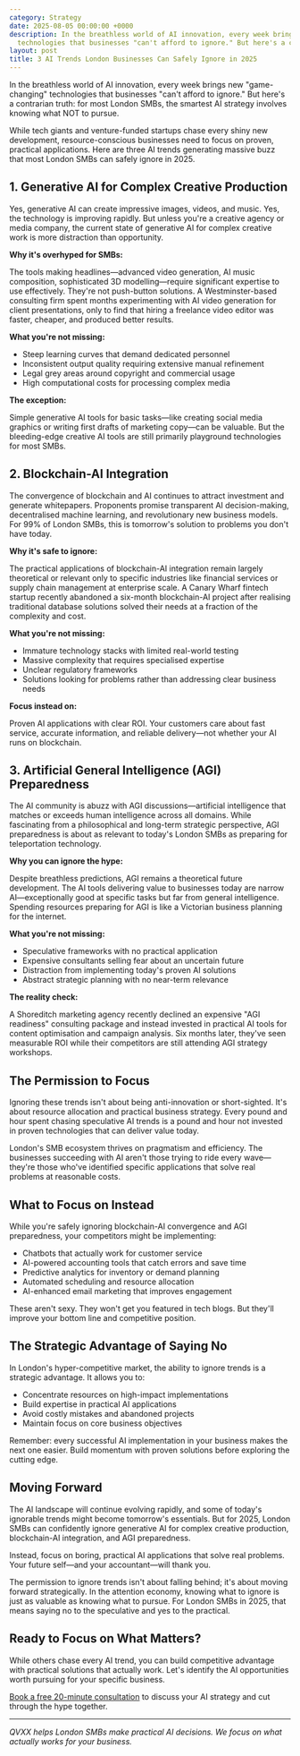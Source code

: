 ```yaml
---
category: Strategy
date: 2025-08-05 00:00:00 +0000
description: In the breathless world of AI innovation, every week brings new "game-changing"
  technologies that businesses "can't afford to ignore." But here's a c...
layout: post
title: 3 AI Trends London Businesses Can Safely Ignore in 2025
---
```



In the breathless world of AI innovation, every week brings new "game-changing" technologies that businesses "can't afford to ignore." But here's a contrarian truth: for most London SMBs, the smartest AI strategy involves knowing what NOT to pursue. 

While tech giants and venture-funded startups chase every shiny new development, resource-conscious businesses need to focus on proven, practical applications. Here are three AI trends generating massive buzz that most London SMBs can safely ignore in 2025.

## 1. Generative AI for Complex Creative Production

Yes, generative AI can create impressive images, videos, and music. Yes, the technology is improving rapidly. But unless you're a creative agency or media company, the current state of generative AI for complex creative work is more distraction than opportunity.

**Why it's overhyped for SMBs:**

The tools making headlines—advanced video generation, AI music composition, sophisticated 3D modelling—require significant expertise to use effectively. They're not push-button solutions. A Westminster-based consulting firm spent months experimenting with AI video generation for client presentations, only to find that hiring a freelance video editor was faster, cheaper, and produced better results.

**What you're not missing:**

- Steep learning curves that demand dedicated personnel
- Inconsistent output quality requiring extensive manual refinement  
- Legal grey areas around copyright and commercial usage
- High computational costs for processing complex media

**The exception:**

Simple generative AI tools for basic tasks—like creating social media graphics or writing first drafts of marketing copy—can be valuable. But the bleeding-edge creative AI tools are still primarily playground technologies for most SMBs.

## 2. Blockchain-AI Integration

The convergence of blockchain and AI continues to attract investment and generate whitepapers. Proponents promise transparent AI decision-making, decentralised machine learning, and revolutionary new business models. For 99% of London SMBs, this is tomorrow's solution to problems you don't have today.

**Why it's safe to ignore:**

The practical applications of blockchain-AI integration remain largely theoretical or relevant only to specific industries like financial services or supply chain management at enterprise scale. A Canary Wharf fintech startup recently abandoned a six-month blockchain-AI project after realising traditional database solutions solved their needs at a fraction of the complexity and cost.

**What you're not missing:**

- Immature technology stacks with limited real-world testing
- Massive complexity that requires specialised expertise
- Unclear regulatory frameworks
- Solutions looking for problems rather than addressing clear business needs

**Focus instead on:**

Proven AI applications with clear ROI. Your customers care about fast service, accurate information, and reliable delivery—not whether your AI runs on blockchain.

## 3. Artificial General Intelligence (AGI) Preparedness

The AI community is abuzz with AGI discussions—artificial intelligence that matches or exceeds human intelligence across all domains. While fascinating from a philosophical and long-term strategic perspective, AGI preparedness is about as relevant to today's London SMBs as preparing for teleportation technology.

**Why you can ignore the hype:**

Despite breathless predictions, AGI remains a theoretical future development. The AI tools delivering value to businesses today are narrow AI—exceptionally good at specific tasks but far from general intelligence. Spending resources preparing for AGI is like a Victorian business planning for the internet.

**What you're not missing:**

- Speculative frameworks with no practical application
- Expensive consultants selling fear about an uncertain future
- Distraction from implementing today's proven AI solutions
- Abstract strategic planning with no near-term relevance

**The reality check:**

A Shoreditch marketing agency recently declined an expensive "AGI readiness" consulting package and instead invested in practical AI tools for content optimisation and campaign analysis. Six months later, they've seen measurable ROI while their competitors are still attending AGI strategy workshops.

## The Permission to Focus

Ignoring these trends isn't about being anti-innovation or short-sighted. It's about resource allocation and practical business strategy. Every pound and hour spent chasing speculative AI trends is a pound and hour not invested in proven technologies that can deliver value today.

London's SMB ecosystem thrives on pragmatism and efficiency. The businesses succeeding with AI aren't those trying to ride every wave—they're those who've identified specific applications that solve real problems at reasonable costs.

## What to Focus on Instead

While you're safely ignoring blockchain-AI convergence and AGI preparedness, your competitors might be implementing:

- Chatbots that actually work for customer service
- AI-powered accounting tools that catch errors and save time
- Predictive analytics for inventory or demand planning
- Automated scheduling and resource allocation
- AI-enhanced email marketing that improves engagement

These aren't sexy. They won't get you featured in tech blogs. But they'll improve your bottom line and competitive position.

## The Strategic Advantage of Saying No

In London's hyper-competitive market, the ability to ignore trends is a strategic advantage. It allows you to:

- Concentrate resources on high-impact implementations
- Build expertise in practical AI applications
- Avoid costly mistakes and abandoned projects
- Maintain focus on core business objectives

Remember: every successful AI implementation in your business makes the next one easier. Build momentum with proven solutions before exploring the cutting edge.

## Moving Forward

The AI landscape will continue evolving rapidly, and some of today's ignorable trends might become tomorrow's essentials. But for 2025, London SMBs can confidently ignore generative AI for complex creative production, blockchain-AI integration, and AGI preparedness.

Instead, focus on boring, practical AI applications that solve real problems. Your future self—and your accountant—will thank you.

The permission to ignore trends isn't about falling behind; it's about moving forward strategically. In the attention economy, knowing what to ignore is just as valuable as knowing what to pursue. For London SMBs in 2025, that means saying no to the speculative and yes to the practical.

## Ready to Focus on What Matters?

While others chase every AI trend, you can build competitive advantage with practical solutions that actually work. Let's identify the AI opportunities worth pursuing for your specific business.

[Book a free 20-minute consultation](https://calendar.app.google/F1CUZCKJCNZGN6oh8) to discuss your AI strategy and cut through the hype together.

---

*QVXX helps London SMBs make practical AI decisions. We focus on what actually works for your business.*